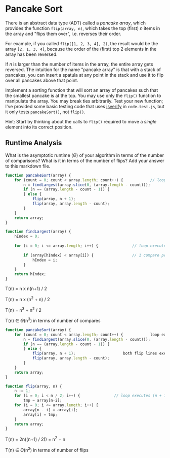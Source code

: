 # Pancake Sort

There is an abstract data type (ADT) called a *pancake array*, which provides
the function `flip(array, n)`, which takes the top (first) $n$ items in the
array and "flips them over", i.e. reverses their order.

For example, if you called `flip([1, 2, 3, 4], 2)`, the result would
be the array  `[2, 1, 3, 4]`, because the order of the (first) top 2
elements in the array has been reversed.

If $n$ is larger than the number of items in the array, the entire array gets
reversed. The intuition for the name "pancake array" is that with a stack of
pancakes, you can insert a spatula at any point in the stack and use it to flip
over all pancakes above that point.

Implement a sorting function that will sort an array of pancakes such that the
smallest pancake is at the top. You may use only the `flip()` function to
manipulate the array. You may break ties arbitrarily. Test your new function;
I've provided some basic testing code that uses
[jsverify](https://jsverify.github.io/) in `code.test.js`, but it only tests
`pancakeSort()`, not `flip()`.

Hint: Start by thinking about the calls to `flip()` required to move a *single*
element into its correct position.

## Runtime Analysis

What is the asymptotic runtime ($\Theta$) of your algorithm in terms of the
number of comparisons? What is it in terms of the number of flips? Add your
answer to this markdown file.
```javascript
function pancakeSort(array) {
    for (count = 0; count < array.length; count++) {			// loop executed n times
        n = findLargest(array.slice(0, (array.length - count)));	
        if (n == (array.length - count - 1)) { 
        } else {
            flip(array, n + 1);
            flip(array, array.length - count);
        }
    }
    return array;
}

function findLargest(array) {
    hIndex = 0;
    																	                                                                 n 
    for (i = 0; i <= array.length; i++) {				// loop executed n - number of times loop in pancakeSort function has executed = ∑ 1 + 2 + 3 + ... + n = n(n-1) / 2
    																	                                                                 1
        if (array[hIndex] < array[i]) {					// 1 compare per execution of the loop
            hIndex = i;
        }
    }
    return hIndex;
}
```

T(n) = n x n(n+1) / 2

T(n) = n x (n<sup>2</sup> + n) / 2

T(n) = n<sup>3</sup> + n<sup>2</sup> / 2

T(n) ∈ $\Theta$(n<sup>3</sup>) in terms of number of compares

```javascript
function pancakeSort(array) {
    for (count = 0; count < array.length; count++) {			loop executes n times
        n = findLargest(array.slice(0, (array.length - count)));
        if (n == (array.length - count - 1)) {
        } else {
            flip(array, n + 1);						both flip lines execute every loop unless the next index is already correct, both are worst case executed n times
            flip(array, array.length - count);				
        }
    }
    return array;
}

function flip(array, n) {
    n -= 1;
    for (i = 0; i < n / 2; i++) { 	            // loop executes (n + 1) / 2 times, 1 flip per loop
        tmp = array[n-i]; 
    for (i = 0; i <= array.length; i++) {
        array[n - i] = array[i];
        array[i] = tmp;
    }
    return array;
}
```

T(n) = 2n((n+1) / 2)) = n<sup>2</sup> + n

T(n) ∈ $\Theta$(n<sup>2</sup>) in terms of number of flips
